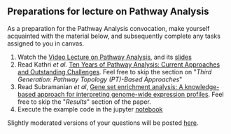 ## Preparations for lecture on Pathway Analysis

As a preparation for the Pathway Analysis convocation, make yourself acquainted with the material below, and subsequently complete any tasks assigned to you in canvas.

1. Watch the [Video Lecture on Pathway Analysis](https://youtu.be/ki1DBBnRoWg), and its [slides](slides/PathwayAnalysis.pdf)
3. Read Kathri *et al.* [Ten Years of Pathway Analysis: Current Approaches and Outstanding Challenges](https://journals.plos.org/ploscompbiol/article?id=10.1371/journal.pcbi.1002375). Feel free to skip the section on "*Third Generation: Pathway Topology (PT)-Based Approaches*"
2. Read Subramanian *et al*, [Gene set enrichment analysis: A knowledge-based
approach for interpreting genome-wide
expression profiles](http://software.broadinstitute.org/gsea/doc/subramanian_tamayo_gsea_pnas.pdf). Feel free to skip the "*Results*" section of the paper.
4. Execute the example code in the jupyter [notebook](../nb/enrichment/readme)

Slightly moderated versions of your questions will be posted [here](../questions/pathway.md).


